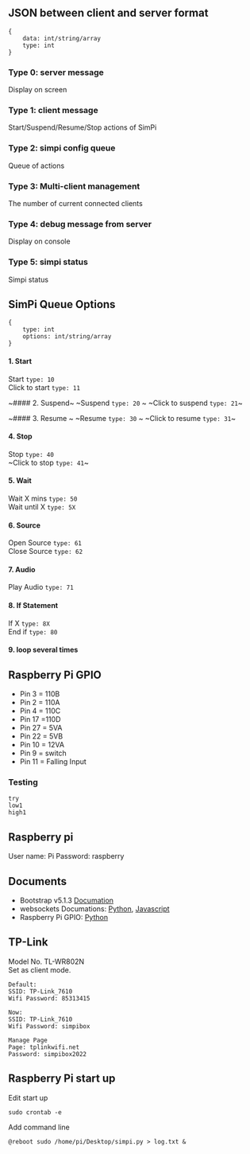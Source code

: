 ## JSON between client and server format
```
{
    data: int/string/array
    type: int
}
```
### Type 0: server message
Display on screen

### Type 1: client message
Start/Suspend/Resume/Stop actions of SimPi

### Type 2: simpi config queue
Queue of actions 

### Type 3: Multi-client management
The number of current connected clients

### Type 4: debug message from server
Display on console

### Type 5: simpi status
Simpi status

## SimPi Queue Options
```
{
    type: int
    options: int/string/array
}
```
#### 1. Start
Start `type: 10` \
Click to start `type: 11`

~#### 2. Suspend~
~Suspend `type: 20` \~
~Click to suspend `type: 21`~

~#### 3. Resume ~
~Resume `type: 30` \~
~Click to resume `type: 31`~

#### 4. Stop
Stop `type: 40` \
~Click to stop `type: 41`~

#### 5. Wait
Wait X mins `type: 50` \
Wait until X `type: 5X`

#### 6. Source
Open Source `type: 61` \
Close Source `type: 62`

#### 7. Audio
Play Audio `type: 71`

#### 8. If Statement
If X `type: 8X` \
End if `type: 80`

#### 9. loop several times

## Raspberry Pi GPIO
- Pin 3 = 110B
- Pin 2 = 110A
- Pin 4 = 110C
- Pin 17 =110D
- Pin 27 = 5VA
- Pin 22 = 5VB
- Pin 10 = 12VA
- Pin 9 = switch
- Pin 11 = Falling Input

### Testing
```
try
low1
high1
```

## Raspberry pi
User name: Pi
Password: raspberry

## Documents
 - Bootstrap v5.1.3 [Documation](https://getbootstrap.com/docs/5.1/getting-started/introduction/)
 - websockets Documations: [Python](https://websockets.readthedocs.io/en/stable/index.html), [Javascript](https://javascript.info/websocket)
 - Raspberry Pi GPIO: [Python]( https://sourceforge.net/p/raspberry-gpio-python/wiki/browse_pages/)

## TP-Link
Model No. TL-WR802N \
Set as client mode.
```
Default:
SSID: TP-Link_7610
Wifi Password: 85313415

Now:
SSID: TP-Link_7610
Wifi Password: simpibox

Manage Page
Page: tplinkwifi.net
Password: simpibox2022
```

## Raspberry Pi start up
Edit start up
```
sudo crontab -e
```

Add command line
```
@reboot sudo /home/pi/Desktop/simpi.py > log.txt &
```